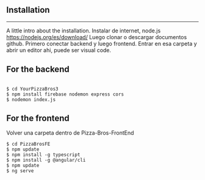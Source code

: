 ## Installation
***
A little intro about the installation. 
Instalar de internet, node.js https://nodejs.org/es/download/
Luego clonar o descargar documentos github.
Primero conectar backend y luego frontend.
Entrar en esa carpeta y abrir un editor ahi, puede ser visual code.
## For the backend
```

$ cd YourPizzaBros3
$ npm install firebase nodemon express cors
$ nodemon index.js
```


## For the frontend
Volver una carpeta dentro de Pizza-Bros-FrontEnd
```
$ cd PizzaBrosFE
$ npm update
$ npm install -g typescript
$ npm install -g @angular/cli
$ npm update
$ ng serve
```
